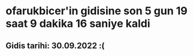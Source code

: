 # ofarukbicer'in gidisine son 5 gun 19 saat 9 dakika 16 saniye kaldi

## Gidis tarihi: 30.09.2022 :(